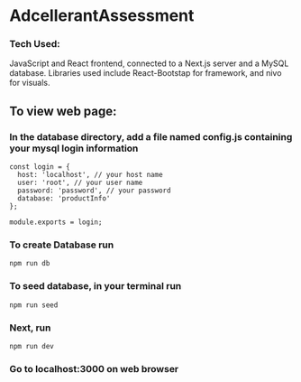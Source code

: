 # AdcellerantAssessment

### Tech Used:
JavaScript and React frontend, connected to a Next.js server and a MySQL database.
Libraries used include React-Bootstap for framework, and nivo for visuals.

## To view web page:

### In the database directory, add a file named config.js containing your mysql login information
```
const login = {
  host: 'localhost', // your host name
  user: 'root', // your user name
  password: 'password', // your password
  database: 'productInfo'
};

module.exports = login;
```

### To create Database run 
```
npm run db
```

### To seed database, in your terminal run 

```
npm run seed
```

### Next, run
```
npm run dev
```

### Go to localhost:3000 on web browser
